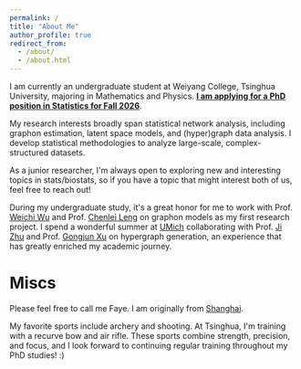 ```yaml
---
permalink: /
title: "About Me"
author_profile: true
redirect_from: 
  - /about/
  - /about.html
---
```


I am currently an undergraduate student at Weiyang College, Tsinghua University, majoring in Mathematics and Physics. **<u>I am applying for a PhD position in Statistics for Fall 2026</u>**.

My research interests broadly span statistical network analysis, including graphon estimation, latent space models, and (hyper)graph data analysis. I develop statistical methodologies to analyze large-scale, complex-structured datasets.

As a junior researcher, I'm always open to exploring new and interesting topics in stats/biostats, so if you have a topic that might interest both of us, feel free to reach out!

During my undergraduate study, it's a great honor for me to work with Prof. [Weichi Wu](https://www.stat.tsinghua.edu.cn/en/info/1023/1048.htm) and Prof. [Chenlei Leng](https://warwick.ac.uk/fac/sci/statistics/staff/academic-research/leng/) on graphon models as my first research project. I spend a wonderful summer at [UMich](https://lsa.umich.edu/stats) collaborating with Prof. [Ji Zhu](https://dept.stat.lsa.umich.edu/~jizhu/) and Prof. [Gongjun Xu](https://sites.google.com/umich.edu/gongjunxu) on hypergraph generation, an experience that has greatly enriched my academic journey.


# Miscs

Please feel free to call me Faye. I am originally from [Shanghai](https://en.wikipedia.org/wiki/Shanghai).

My favorite sports include archery and shooting. At Tsinghua, I'm training with a recurve bow and air rifle. These sports combine strength, precision, and focus, and I look forward to continuing regular training throughout my PhD studies! :)
